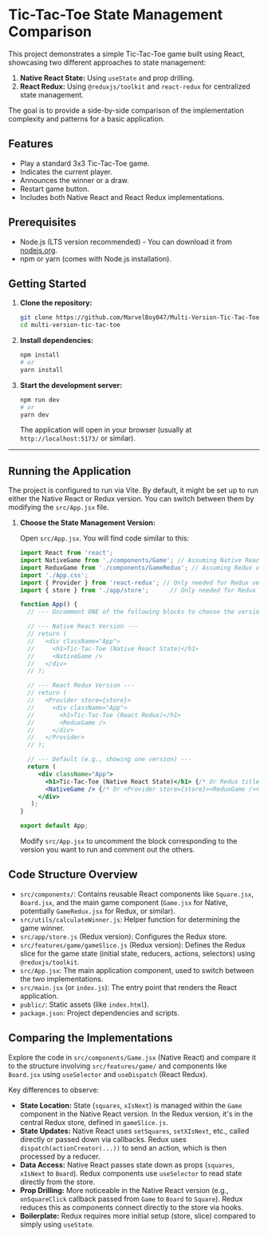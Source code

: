 # Tic-Tac-Toe State Management Comparison

This project demonstrates a simple Tic-Tac-Toe game built using React, showcasing two different approaches to state management:

1.  **Native React State:** Using `useState` and prop drilling.
2.  **React Redux:** Using `@reduxjs/toolkit` and `react-redux` for centralized state management.

The goal is to provide a side-by-side comparison of the implementation complexity and patterns for a basic application.

## Features

*   Play a standard 3x3 Tic-Tac-Toe game.
*   Indicates the current player.
*   Announces the winner or a draw.
*   Restart game button.
*   Includes both Native React and React Redux implementations.

## Prerequisites

*   Node.js (LTS version recommended) - You can download it from [nodejs.org](https://nodejs.org/).
*   npm or yarn (comes with Node.js installation).

## Getting Started

1.  **Clone the repository:**

    ```bash
    git clone https://github.com/MarvelBoy047/Multi-Version-Tic-Tac-Toe.git
    cd multi-version-tic-tac-toe
    ```

2.  **Install dependencies:**

    ```bash
    npm install
    # or
    yarn install
    ```
3.  **Start the development server:**

    ```bash
    npm run dev
    # or
    yarn dev
    ```

    The application will open in your browser (usually at `http://localhost:5173/` or similar).
-----------------------------------------------------------------------------------------------------------------------------------------------------------------------------------------------------
## Running the Application

The project is configured to run via Vite. By default, it might be set up to run either the Native React or Redux version. You can switch between them by modifying the `src/App.jsx` file.

1. **Choose the State Management Version:**

    Open `src/App.jsx`. You will find code similar to this:

    ```jsx
    import React from 'react';
    import NativeGame from './components/Game'; // Assuming Native React version is named Game.jsx
    import ReduxGame from './components/GameRedux'; // Assuming Redux version is named GameRedux.jsx
    import './App.css';
    import { Provider } from 'react-redux'; // Only needed for Redux version
    import { store } from './app/store';      // Only needed for Redux version

    function App() {
      // --- Uncomment ONE of the following blocks to choose the version ---

      // --- Native React Version ---
      // return (
      //   <div className="App">
      //     <h1>Tic-Tac-Toe (Native React State)</h1>
      //     <NativeGame />
      //   </div>
      // );

      // --- React Redux Version ---
      // return (
      //   <Provider store={store}>
      //     <div className="App">
      //       <h1>Tic-Tac-Toe (React Redux)</h1>
      //       <ReduxGame />
      //     </div>
      //   </Provider>
      // );

      // --- Default (e.g., showing one version) ---
      return (
         <div className="App">
           <h1>Tic-Tac-Toe (Native React State)</h1> {/* Or Redux title */}
           <NativeGame /> {/* Or <Provider store={store}><ReduxGame /></Provider> */}
         </div>
       );
    }

    export default App;
    ```

    Modify `src/App.jsx` to uncomment the block corresponding to the version you want to run and comment out the others.

## Code Structure Overview

*   `src/components/`: Contains reusable React components like `Square.jsx`, `Board.jsx`, and the main game component (`Game.jsx` for Native, potentially `GameRedux.jsx` for Redux, or similar).
*   `src/utils/calculateWinner.js`: Helper function for determining the game winner.
*   `src/app/store.js` (Redux version): Configures the Redux store.
*   `src/features/game/gameSlice.js` (Redux version): Defines the Redux slice for the game state (initial state, reducers, actions, selectors) using `@reduxjs/toolkit`.
*   `src/App.jsx`: The main application component, used to switch between the two implementations.
*   `src/main.jsx` (or `index.js`): The entry point that renders the React application.
*   `public/`: Static assets (like `index.html`).
*   `package.json`: Project dependencies and scripts.

## Comparing the Implementations

Explore the code in `src/components/Game.jsx` (Native React) and compare it to the structure involving `src/features/game/` and components like `Board.jsx` using `useSelector` and `useDispatch` (React Redux).

Key differences to observe:

*   **State Location:** State (`squares`, `xIsNext`) is managed within the `Game` component in the Native React version. In the Redux version, it's in the central Redux store, defined in `gameSlice.js`.
*   **State Updates:** Native React uses `setSquares`, `setXIsNext`, etc., called directly or passed down via callbacks. Redux uses `dispatch(actionCreator(...))` to send an action, which is then processed by a reducer.
*   **Data Access:** Native React passes state down as props (`squares`, `xIsNext` to `Board`). Redux components use `useSelector` to read state directly from the store.
*   **Prop Drilling:** More noticeable in the Native React version (e.g., `onSquareClick` callback passed from `Game` to `Board` to `Square`). Redux reduces this as components connect directly to the store via hooks.
*   **Boilerplate:** Redux requires more initial setup (store, slice) compared to simply using `useState`.
